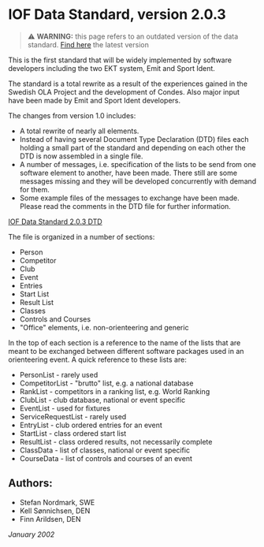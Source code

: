 # IOF Data Standard, version 2.0.3

> ⚠️ **WARNING:** this page refers to an outdated version of the data standard. [Find here](https://github.com/international-orienteering-federation/datastandard-v3) the latest version

This is the first standard that will be widely implemented by software developers including the two EKT system, Emit and Sport Ident.

The standard is a total rewrite as a result of the experiences gained in the Swedish OLA Project and the development of Condes. Also major input have been made by Emit and Sport Ident developers.

The changes from version 1.0 includes:

* A total rewrite of nearly all elements.
* Instead of having several Document Type Declaration (DTD) files each holding a small part of the standard and depending on each other the DTD is now assembled in a single file.
* A number of messages, i.e. specification of the lists to be send from one software element to another, have been made. There still are some messages missing and they will be developed concurrently with demand for them.
* Some example files of the messages to exchange have been made.
Please read the comments in the DTD file for further information.

[IOF Data Standard 2.0.3 DTD](IOFdata.dtd)

  The file is organized in a number of sections:
  - Person
  - Competitor
  - Club
  - Event
  - Entries
  - Start List
  - Result List
  - Classes
  - Controls and Courses
  - "Office" elements, i.e. non-orienteering and generic
  
  In the top of each section is a reference to the name of the
  lists that are meant to be exchanged between different software
  packages used in an orienteering event.
  A quick reference to these lists are:
  - PersonList - rarely used
  - CompetitorList - "brutto" list, e.g. a national database
  - RankList - competitors in a ranking list, e.g. World Ranking
  - ClubList - club database, national or event specific
  - EventList - used for fixtures
  - ServiceRequestList - rarely used
  - EntryList - club ordered entries for an event
  - StartList - class ordered start list
  - ResultList - class ordered results, not necessarily complete
  - ClassData - list of classes, national or event specific
  - CourseData - list of controls and courses of an event
  
  ## Authors:
 * Stefan Nordmark, SWE
 * Kell Sønnichsen, DEN
 * Finn Arildsen, DEN
  
*January 2002*
